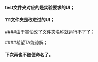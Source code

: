 #### test文件夹对应的是实验要求的UI；

#### 111文件夹是改进过的UI；

####由于害怕改了文件夹名称就运行不了了；

####希望TA能谅解；

#### 下次再也不随便命名了。

